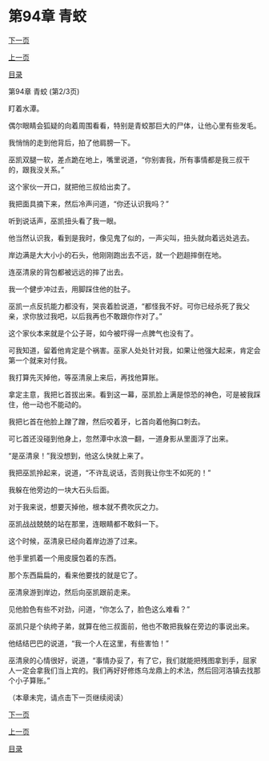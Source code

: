 <h1>第94章   青蛟</h1>
            <div><p><a href="./281_%E7%AC%AC94%E7%AB%A0_%E9%9D%92%E8%9B%9F.md">下一页</a></p><p><a href="./279_%E7%AC%AC94%E7%AB%A0_%E9%9D%92%E8%9B%9F.md">上一页</a></p><p><a href="../">目录</a></p></div>
            <div><p>第94章   青蛟 (第2/3页)</p><p>盯着水潭。</p><p>偶尔眼睛会狐疑的向着周围看看，特别是青蛟那巨大的尸体，让他心里有些发毛。</p><p>我悄悄的走到他背后，拍了他肩膀一下。</p><p>巫凯双腿一软，差点跪在地上，嘴里说道，“你别害我，所有事情都是我三叔干的，跟我没关系。”</p><p>这个家伙一开口，就把他三叔给出卖了。</p><p>我把面具摘下来，然后冷声问道，“你还认识我吗？”</p><p>听到说话声，巫凯扭头看了我一眼。</p><p>他当然认识我，看到是我时，像见鬼了似的，一声尖叫，扭头就向着远处逃去。</p><p>岸边满是大大小小的石头，他刚刚跑出去不远，就一个趔趄摔倒在地。</p><p>连巫清泉的背包都被远远的摔了出去。</p><p>我一个健步冲过去，用脚踩住他的肚子。</p><p>巫凯一点反抗能力都没有，哭丧着脸说道，“都怪我不好。可你已经杀死了我父亲，求你放过我吧，以后我再也不敢跟你作对了。”</p><p>这个家伙本来就是个公子哥，如今被吓得一点脾气也没有了。</p><p>可我知道，留着他肯定是个祸害。巫家人处处针对我，如果让他强大起来，肯定会第一个就来对付我。</p><p>我打算先灭掉他，等巫清泉上来后，再找他算账。</p><p>拿定主意，我把匕首拔出来。看到这一幕，巫凯脸上满是惊恐的神色，可是被我踩住，他一动也不能动的。</p><p>我把匕首在他脸上蹭了蹭，然后咬着牙，匕首向着他胸口刺去。</p><p>可匕首还没碰到他身上，忽然潭中水浪一翻，一道身影从里面浮了出来。</p><p>“是巫清泉！”我没想到，他这么快就上来了。</p><p>我把巫凯拎起来，说道，“不许乱说话，否则我让你生不如死的！”</p><p>我躲在他旁边的一块大石头后面。</p><p>对于我来说，想要灭掉他，根本就不费吹灰之力。</p><p>巫凯战战兢兢的站在那里，连眼睛都不敢斜一下。</p><p>这个时候，巫清泉已经向着岸边游了过来。</p><p>他手里抓着一个用皮膜包着的东西。</p><p>那个东西扁扁的，看来他要找的就是它了。</p><p>巫清泉游到岸边，然后向巫凯跟前走来。</p><p>见他脸色有些不对劲，问道，“你怎么了，脸色这么难看？”</p><p>巫凯只是个纨绔子弟，就算在他三叔面前，他也不敢把我躲在旁边的事说出来。</p><p>他结结巴巴的说道，“我一个人在这里，有些害怕！”</p><p>巫清泉的心情很好，说道，“事情办妥了，有了它，我们就能把残图拿到手，屈家人一定会拿我们当上宾的。我们再好好修炼乌龙鼎上的术法，然后回河洛镇去找那个小子算账。”</p><p>（本章未完，请点击下一页继续阅读）</p></div>
            <div><p><a href="./281_%E7%AC%AC94%E7%AB%A0_%E9%9D%92%E8%9B%9F.md">下一页</a></p><p><a href="./279_%E7%AC%AC94%E7%AB%A0_%E9%9D%92%E8%9B%9F.md">上一页</a></p><p><a href="../">目录</a></p></div>